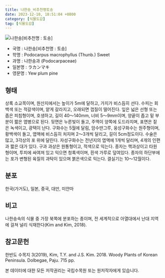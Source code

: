 ```yaml
---
title: 나한송_비추천명토송
date: 2023-12-10, 18:51:04 +0800
category: [식물도감]
tag: [식물도감]
---
```




![나한송[비추천명 : 토송]](http://www.nature.go.kr/fileUpload/plants/basic/Podocarpaceae/Podocarpus/14915/14915_1_th2.jpg)
- 국명 : 나한송[비추천명 : 토송]
- 학명 : Podocarpus macrophyllus (Thunb.) Sweet
- 과명 : 나한송과 (Podocarpaceae)
- 일본명 : ラカンマキ
- 영문명 : Yew plum pine


## 형태
상록 소교목이며, 원산지에서는 높이가 5m에 달하고, 가지가 비스듬히 선다. 수피는 회백색 또는 적갈색이며, 얕게 갈라지고, 오래되면 껍질이 떨어진다. 잎은 넓은 선형 또는 좁은 피침형이며, 호생하고, 길이 40～140mm, 너비 5～9mm이며, 양끝이 좁고 밑 부분이 짧은 엽병으로 된다. 뒷면은 누른빛이 돌고, 주맥이 양쪽에 도드라지며, 표면은 짙은 녹색이고, 광택이 난다. 구화수는 5월에 달림, 암수딴그루, 웅성구화수는 원주형이며, 황백색이 돌고, 엽액에 비스듬히 처지며 2～3개씩 달리고, 길이 5cm정도이다. 수술은 많고, 3각상의 포 위에 달린다. 자성구화수는 전년지의 엽액에 1개씩 달리며, 4개의 인편과 짧은 대가 있다. 구과 과상은 원통형이고, 적색으로 익는다. 종자는 핵과상이고 타원형이며, 투피에 싸여져 있고 익으면 청록색이며, 흰색 가루로 덮여있다. 종자의 하단부에는 포가 변형된 육질의 과탁이 있으며 붉은색으로 익는다. 결실기는 10～12월이다.
## 분포
한국(가거도), 일본, 중국, 대만, 미얀마
## 비고
나한송속의 식물 중 가장 북쪽에 분포하는 종이며, 전 세계적으로 아열대에서 난대 지역에 걸쳐 널리 식재한다(Kim and Kim, 2018). 
## 참고문헌
한반도 수목지 3(2019), Kim, T.Y. and J.S. Kim. 2018. Woody Plants of Korean Peninsula. Dolbegae, Paju. 715 pp.






본 데이터에 대한 모든 저작권리는 국립수목원 또는 원저작자에게 있습니다.
